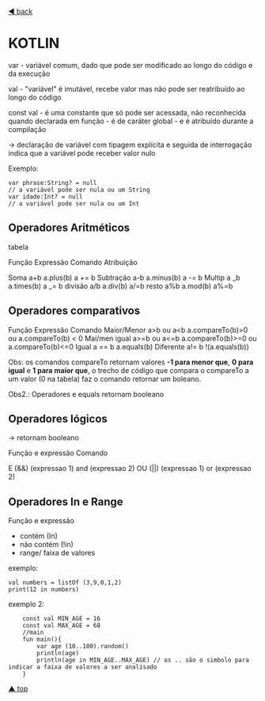 [◄ back](../README.md)

# KOTLIN

var - variável comum, dado que pode ser modificado ao longo do código e da execução

val - "variável" é imutável, recebe valor mas não pode ser reatribuído ao longo do código

const val - é uma constante que só pode ser acessada, não reconhecida quando declarada em função - é de caráter global - e é atribuído durante a compilação

-> declaração de variável com tipagem explícita e seguida de interrogação indica que a variável pode receber valor nulo

Exemplo:

```
var phrase:String? = null
// a variável pode ser nula ou um String
var idade:Int? = null
// a variável pode ser nula ou um Int
```

## Operadores Aritméticos

tabela

Função Expressão Comando Atribuição

Soma a+b a.plus(b) a += b
Subtração a-b a.minus(b) a -= b
Multip a _b a.times(b) a _= b
divisão a/b a.div(b) a/=b
resto a%b a.mod(b) a%=b

## Operadores comparativos

Função Expressão Comando
Maior/Menor a>b ou a<b a.compareTo(b)>0 ou a.compareTo(b) < 0
Mai/men igual a>=b ou a<=b a.compareTo(b)>=0 ou a.compareTo(b)<=0
Igual a == b a.equals(b)
Diferente a!= b !(a.equals(b))

Obs: os comandos compareTo retornam valores **-1 para menor que**, **0 para igual** e **1 para maior que**, o trecho de código que compara o compareTo a um valor (0 na tabela) faz o comando retornar um boleano.

Obs2.: Operadores e equals retornam booleano

## Operadores lógicos

-> retornam booleano

Função e expressão Comando

E (&&) (expressao 1) and (expressao 2)
OU (||) (expressao 1) or (expressao 2)

## Operadores **In** e **Range**

Função e expressão

- contém (In)
- não contém (!in)
- range/ faixa de valores

exemplo:

```
val numbers = listOf (3,9,0,1,2)
print(12 in numbers)
```

exemplo 2:

```
	const val MIN_AGE = 16
	const val MAX_AGE = 68
	//main
	fun main(){
		var age (10..100).random()
		println(age)
		println(age in MIN_AGE..MAX_AGE) // os .. são o simbolo para indicar a faixa de valores a ser analisado
	}
```

[▲ top](#kotlin)
